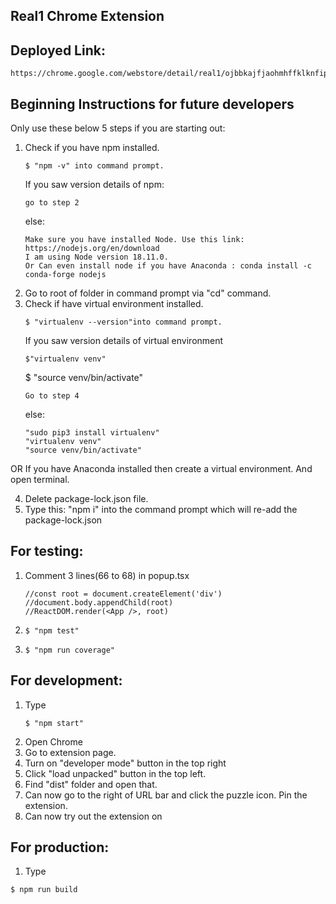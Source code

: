 ## Real1 Chrome Extension

## Deployed Link: 
```
https://chrome.google.com/webstore/detail/real1/ojbbkajfjaohmhffklknfipdhfenbkhe
```

## Beginning Instructions for future developers 

Only use these below 5 steps if you are starting out:
1. Check if you have npm installed. 
     ```
     $ "npm -v" into command prompt.
     ```
     If you saw version details of npm:
     ```
     go to step 2
     ```
     else: 
     ```
     Make sure you have installed Node. Use this link:  https://nodejs.org/en/download
     I am using Node version 18.11.0.
     Or Can even install node if you have Anaconda : conda install -c conda-forge nodejs
     ```
2. Go to root of folder in command prompt via "cd" command. 
3. Check if have virtual environment installed. 
     ```
     $ "virtualenv --version"into command prompt.
     ```
     If you saw version details of virtual environment
     ```
     $"virtualenv venv"
     ```
     $ "source venv/bin/activate"
     ```
     Go to step 4
     ```
     else: 
     ```
     "sudo pip3 install virtualenv"
     "virtualenv venv"
     "source venv/bin/activate"
     ```
OR 
If you have Anaconda installed then create a virtual environment. And open terminal. 

4. Delete package-lock.json file. 
5. Type this: "npm i" into the command prompt which will re-add the package-lock.json



## For testing:
1. Comment 3 lines(66 to 68) in popup.tsx
    ```
    //const root = document.createElement('div')
    //document.body.appendChild(root)
    //ReactDOM.render(<App />, root)
    ```
2.  ```
    $ "npm test" 
    ```
3.  ```
    $ "npm run coverage" 
    ```



## For development:
1.  Type
    ```
    $ "npm start"
    ```
2. Open Chrome
3. Go to extension page. 
4. Turn on "developer mode" button in the top right
4. Click "load unpacked" button in the top left.
5. Find "dist" folder and open that.
6. Can now go to the right of URL bar and click the puzzle icon. Pin the extension. 
7. Can now try out the extension on 

## For production:
1. Type
  ```
  $ npm run build
  ```
